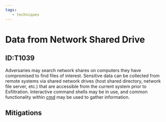```yaml
---
tags:
   - techniques
---
```

# Data from Network Shared Drive
## ID:T1039
Adversaries may search network shares on computers they have compromised to find files of interest. Sensitive data can be collected from remote systems via shared network drives (host shared directory, network file server, etc.) that are accessible from the current system prior to Exfiltration. Interactive command shells may be in use, and common functionality within [cmd](/mitre/software/S0106) may be used to gather information.
## Mitigations
